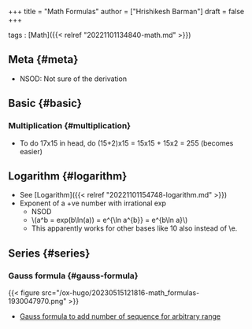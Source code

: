 +++
title = "Math Formulas"
author = ["Hrishikesh Barman"]
draft = false
+++

tags
: [Math]({{< relref "20221101134840-math.md" >}})


## Meta {#meta}

-   NSOD: Not sure of the derivation


## Basic {#basic}


### Multiplication {#multiplication}

-   To do 17x15 in head, do (15+2)x15 = 15x15 + 15x2 = 255 (becomes easier)


## Logarithm {#logarithm}

-   See [Logarithm]({{< relref "20221101154748-logarithm.md" >}})
-   Exponent of a +ve number with irrational exp
    -   NSOD
    -   \\(a^b = exp(b\ln(a)) = e^{\ln a^{b}} = e^{b\ln a}\\)
    -   This apparently works for other bases like 10 also instead of \e.


## Series {#series}


### Gauss formula {#gauss-formula}

{{< figure src="/ox-hugo/20230515121816-math_formulas-1930047970.png" >}}

-   [Gauss formula to add number of sequence for arbitrary range](https://math.stackexchange.com/questions/1917510/gauss-formula-to-add-number-of-sequence-for-arbitrary-range)
